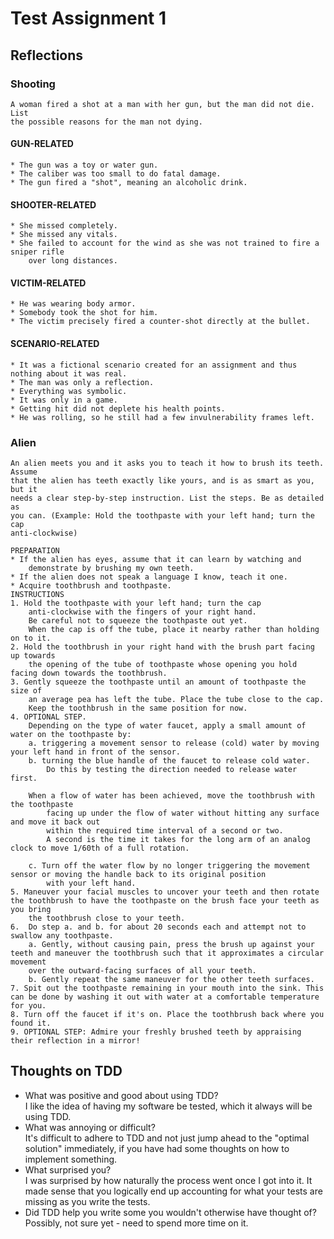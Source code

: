 # Test Assignment 1
## Reflections
### Shooting
	A woman fired a shot at a man with her gun, but the man did not die. List
	the possible reasons for the man not dying.

#### GUN-RELATED
	* The gun was a toy or water gun.
	* The caliber was too small to do fatal damage.
	* The gun fired a "shot", meaning an alcoholic drink.
#### SHOOTER-RELATED
	* She missed completely.
	* She missed any vitals.
	* She failed to account for the wind as she was not trained to fire a sniper rifle
		over long distances.
#### VICTIM-RELATED
	* He was wearing body armor.
	* Somebody took the shot for him.
	* The victim precisely fired a counter-shot directly at the bullet.
#### SCENARIO-RELATED
	* It was a fictional scenario created for an assignment and thus nothing about it was real.
	* The man was only a reflection.
	* Everything was symbolic.
	* It was only in a game.
	* Getting hit did not deplete his health points.
	* He was rolling, so he still had a few invulnerability frames left.
	
### Alien
	An alien meets you and it asks you to teach it how to brush its teeth. Assume
	that the alien has teeth exactly like yours, and is as smart as you, but it
	needs a clear step-by-step instruction. List the steps. Be as detailed as
	you can. (Example: Hold the toothpaste with your left hand; turn the cap
	anti-clockwise)
	
	PREPARATION
	* If the alien has eyes, assume that it can learn by watching and
		demonstrate by brushing my own teeth.
	* If the alien does not speak a language I know, teach it one.
	* Acquire toothbrush and toothpaste.
	INSTRUCTIONS
	1. Hold the toothpaste with your left hand; turn the cap
		anti-clockwise with the fingers of your right hand. 
		Be careful not to squeeze the toothpaste out yet.
		When the cap is off the tube, place it nearby rather than holding on to it.
	2. Hold the toothbrush in your right hand with the brush part facing up towards
		the opening of the tube of toothpaste whose opening you hold facing down towards the toothbrush.
	3. Gently squeeze the toothpaste until an amount of toothpaste the size of 
		an average pea has left the tube. Place the tube close to the cap. 
		Keep the toothbrush in the same position for now.
	4. OPTIONAL STEP.
		Depending on the type of water faucet, apply a small amount of water on the toothpaste by:
		a. triggering a movement sensor to release (cold) water by moving your left hand in front of the sensor.
		b. turning the blue handle of the faucet to release cold water.
			Do this by testing the direction needed to release water first.
		
		When a flow of water has been achieved, move the toothbrush with the toothpaste
			facing up under the flow of water without hitting any surface and move it back out 
			within the required time interval of a second or two.
			A second is the time it takes for the long arm of an analog clock to move 1/60th of a full rotation.
		
		c. Turn off the water flow by no longer triggering the movement sensor or moving the handle back to its original position
			with your left hand.
	5. Maneuver your facial muscles to uncover your teeth and then rotate the toothbrush to have the toothpaste on the brush face your teeth as you bring
		the toothbrush close to your teeth.
	6. 	Do step a. and b. for about 20 seconds each and attempt not to swallow any toothpaste.
		a. Gently, without causing pain, press the brush up against your teeth and maneuver the toothbrush such that it approximates a circular movement
		over the outward-facing surfaces of all your teeth.
		b. Gently repeat the same maneuver for the other teeth surfaces.
	7. Spit out the toothpaste remaining in your mouth into the sink. This can be done by washing it out with water at a comfortable temperature for you.
	8. Turn off the faucet if it's on. Place the toothbrush back where you found it.
	9. OPTIONAL STEP: Admire your freshly brushed teeth by appraising their reflection in a mirror!

## Thoughts on TDD
* What was positive and good about using TDD?
<br>I like the idea of having my software be tested, which it always will be using TDD.
* What was annoying or difficult?
<br>It's difficult to adhere to TDD and not just jump ahead to the "optimal solution" immediately, if you have had some thoughts on how to implement something.
* What surprised you?
<br>I was surprised by how naturally the process went once I got into it. It made sense that you logically end up accounting for what your tests are missing as you write the tests.
* Did TDD help you write some you wouldn't otherwise have thought of?
<br>Possibly, not sure yet - need to spend more time on it.
